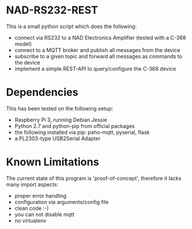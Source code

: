 # NAD-RS232-REST

This is a small python script which does the following:

* connect via RS232 to a NAD Electronics Amplifier (tested with a C-368 model)
* connect to a MQTT broker and publish all messages from the device
* subscribe to a given topic and forward all messages as commands to the device
* implement a simple REST-API to query/configure the C-368 device

# Dependencies

This has been tested on the following setup:
* Raspberry Pi 3, running Debian Jessie
* Python 2.7 and python-pip from official packages
* the following installed via pip: paho-mqtt, pyserial, flask
* a PL2303-type USB2Serial Adapter

# Known Limitations

The current state of this program is 'proof-of-concept', therefore it lacks many import aspects:

* proper error handling
* configuration via arguments/config file
* clean code :-)
* you can not disable mqtt
* no virtualenv

